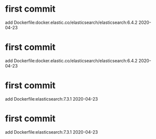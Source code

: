# first commit
add Dockerfile:docker.elastic.co/elasticsearch/elasticsearch:6.4.2 2020-04-23
# first commit
add Dockerfile:docker.elastic.co/elasticsearch/elasticsearch:6.4.2 2020-04-23
# first commit
add Dockerfile:elasticsearch:7.3.1 2020-04-23
# first commit
add Dockerfile:elasticsearch:7.3.1 2020-04-23
